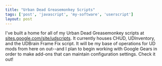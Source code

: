 ```yaml
---
title: "Urban Dead Greasemonkey Scripts"
tags: ['post', 'javascript', 'my-software', 'userscript']
layout: post
---
```


I've built a home for all of my Urban Dead Greasemonkey scripts at
[sites.google.com/site/udscripts](https://sites.google.com/site/udscripts).
It currently houses CHUD, UDInventory, and the UDBrain Frame Fix script.
It will be my base of operations for UD mods from here on out--and I
plan to begin working with Google Gears in order to make add-ons that
can maintain configuration settings. Check it out!
